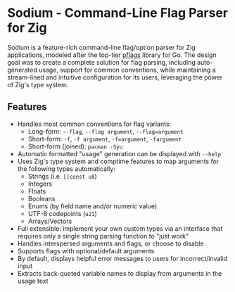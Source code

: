 # Sodium - Command-Line Flag Parser for Zig

Sodium is a feature-rich command-line flag/option parser for Zig applications, modeled after the top-tier [pflags](https://github.com/spf13/pflag) library for Go. The design goal was to create a complete solution for flag parsing, including auto-generated usage, support for common conventions, while maintaining a stream-lined and intuitive configuration for its users, leveraging the power of Zig's type system.

## Features

* Handles most common conventions for flag variants:
  * Long-form: `--flag`, `--flag argument`, `--flag=argument`
  * Short-form: `-f`, `-f argument`, `-f=argument`, `-fargument`
  * Short-form (joined): `pacman -Syu`
* Automatic formatted "usage" generation can be displayed with `--help`
* Uses Zig's type system and comptime features to map arguments for the following types automatically:
  * Strings (i.e. `[]const u8`)
  * Integers
  * Floats
  * Booleans
  * Enums (by field name and/or numeric value)
  * UTF-8 codepoints (`u21`)
  * Arrays/Vectors
* Full extensible: implement your own custom types via an interface that requires only a single string parsing function to "just work"
* Handles interspersed arguments and flags, or choose to disable
* Supports flags with optional/default arguments
* By default, displays helpful error messages to users for incorrect/invalid input
* Extracts back-quoted variable names to display from arguments in the usage text
